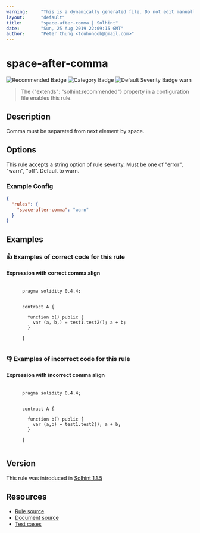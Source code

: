 ```yaml
---
warning:     "This is a dynamically generated file. Do not edit manually."
layout:      "default"
title:       "space-after-comma | Solhint"
date:        "Sun, 25 Aug 2019 22:09:15 GMT"
author:      "Peter Chung <touhonoob@gmail.com>"
---
```


# space-after-comma
![Recommended Badge](https://img.shields.io/badge/-Recommended-brightgreen)
![Category Badge](https://img.shields.io/badge/-Style%20Guide%20Rules-informational)
![Default Severity Badge warn](https://img.shields.io/badge/Default%20Severity-warn-yellow)
> The {"extends": "solhint:recommended"} property in a configuration file enables this rule.


## Description
Comma must be separated from next element by space.

## Options
This rule accepts a string option of rule severity. Must be one of "error", "warn", "off". Default to warn.

### Example Config
```json
{
  "rules": {
    "space-after-comma": "warn"
  }
}
```


## Examples
### 👍 Examples of **correct** code for this rule

#### Expression with correct comma align

```solidity

      pragma solidity 0.4.4;
        
        
      contract A {
        
        function b() public {
          var (a, b,) = test1.test2(); a + b;
        }
    
      }
    
```

### 👎 Examples of **incorrect** code for this rule

#### Expression with incorrect comma align

```solidity

      pragma solidity 0.4.4;
        
        
      contract A {
        
        function b() public {
          var (a,b) = test1.test2(); a + b;
        }
    
      }
    
```

## Version
This rule was introduced in [Solhint 1.1.5](https://github.com/protofire/solhint/tree/v1.1.5)

## Resources
- [Rule source](https://github.com/protofire/solhint/tree/master/lib/rules/align/space-after-comma.js)
- [Document source](https://github.com/protofire/solhint/tree/master/docs/rules/align/space-after-comma.md)
- [Test cases](https://github.com/protofire/solhint/tree/master/test/rules/align/space-after-comma.js)
